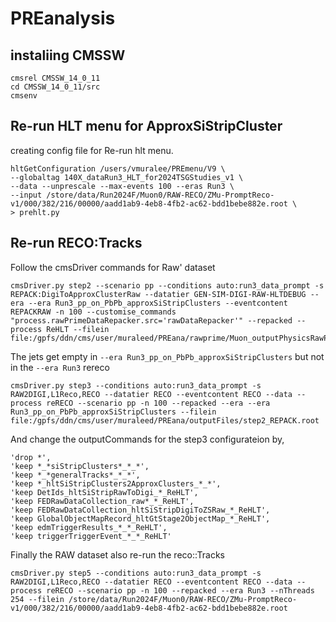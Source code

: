 # PREanalysis
## instaliing CMSSW

```
cmsrel CMSSW_14_0_11
cd CMSSW_14_0_11/src
cmsenv

```

## Re-run HLT menu for ApproxSiStripCluster
creating config file for Re-run hlt menu.
```
hltGetConfiguration /users/vmuralee/PREmenu/V9 \
--globaltag 140X_dataRun3_HLT_for2024TSGStudies_v1 \
--data --unprescale --max-events 100 --eras Run3 \
--input /store/data/Run2024F/Muon0/RAW-RECO/ZMu-PromptReco-v1/000/382/216/00000/aadd1ab9-4eb8-4fb2-ac62-bdd1bebe882e.root \
> prehlt.py
```

## Re-run RECO:Tracks
Follow the cmsDriver commands for Raw' dataset
```
cmsDriver.py step2 --scenario pp --conditions auto:run3_data_prompt -s REPACK:DigiToApproxClusterRaw --datatier GEN-SIM-DIGI-RAW-HLTDEBUG --era --era Run3_pp_on_PbPb_approxSiStripClusters --eventcontent REPACKRAW -n 100 --customise_commands "process.rawPrimeDataRepacker.src='rawDataRepacker'" --repacked --process ReHLT --filein file:/gpfs/ddn/cms/user/muraleed/PREana/rawprime/Muon_outputPhysicsRawPrimeUint16check_t.root
```
The jets get empty in `--era Run3_pp_on_PbPb_approxSiStripClusters` but not in the `--era Run3`
rereco
```
cmsDriver.py step3 --conditions auto:run3_data_prompt -s RAW2DIGI,L1Reco,RECO --datatier RECO --eventcontent RECO --data --process reRECO --scenario pp -n 100 --repacked --era --era Run3_pp_on_PbPb_approxSiStripClusters --filein file:/gpfs/ddn/cms/user/muraleed/PREana/outputFiles/step2_REPACK.root
```
And change the outputCommands for the step3 configurateion by,
```
'drop *',
'keep *_*siStripClusters*_*_*',
'keep *_*generalTracks*_*_*',
'keep *_hltSiStripClusters2ApproxClusters_*_*',
'keep DetIds_hltSiStripRawToDigi_*_ReHLT',
'keep FEDRawDataCollection_raw*_*_ReHLT',
'keep FEDRawDataCollection_hltSiStripDigiToZSRaw_*_ReHLT',
'keep GlobalObjectMapRecord_hltGtStage2ObjectMap_*_ReHLT',
'keep edmTriggerResults_*_*_ReHLT',
'keep triggerTriggerEvent_*_*_ReHLT'
```

Finally the RAW dataset also re-run the reco::Tracks
```
cmsDriver.py step5 --conditions auto:run3_data_prompt -s RAW2DIGI,L1Reco,RECO --datatier RECO --eventcontent RECO --data --process reRECO --scenario pp -n 100 --repacked --era Run3 --nThreads 254 --filein /store/data/Run2024F/Muon0/RAW-RECO/ZMu-PromptReco-v1/000/382/216/00000/aadd1ab9-4eb8-4fb2-ac62-bdd1bebe882e.root
```

